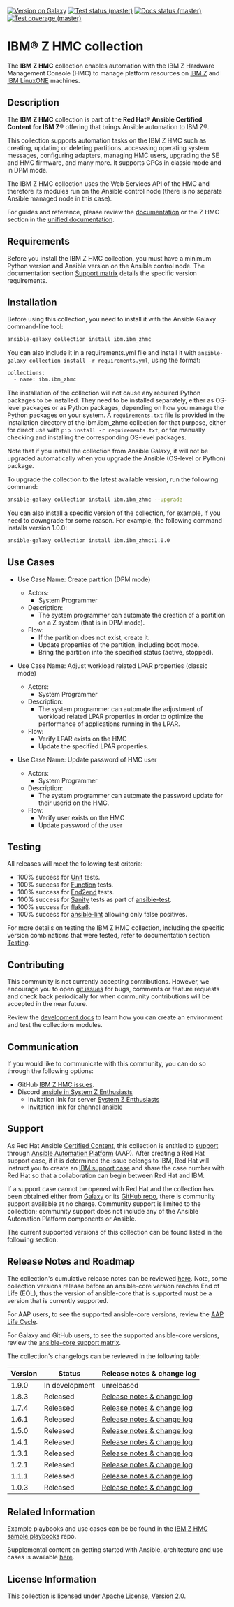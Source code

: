 <!---
Copyright 2017,2020,2024 IBM Corp. All Rights Reserved.

Licensed under the Apache License, Version 2.0 (the "License");
you may not use this file except in compliance with the License.
You may obtain a copy of the License at
   http://www.apache.org/licenses/LICENSE-2.0
Unless required by applicable law or agreed to in writing, software
distributed under the License is distributed on an "AS IS" BASIS,
WITHOUT WARRANTIES OR CONDITIONS OF ANY KIND, either express or implied.
See the License for the specific language governing permissions and
limitations under the License.
-->

<!---
Note: Details on the "Version on Galaxy" badge, below:

Shields.io allows defining dynamic badge creation using data in the result of
an HTTP GET on a JSON based REST API, as follows:

https://img.shields.io/badge/dynamic/json?
  url=<URL>&
  label=<LABEL>&
  query=<$.DATA.SUBDATA>&
  color=<COLOR>&
  prefix=<PREFIX>&
  suffix=<SUFFIX>
plus the standard query parameters (style, color, ...)

Ansible Galaxy returns the latest version of a collection using an HTTP GET on
https://galaxy.ansible.com/api/v2/collections/<NS>/<COLL>/ as follows:

{
    . . .
    "latest_version": {
        "version": "1.0.0",
    }
}

Ansible AutomationHub returns the latest version of a collection using an HTTP GET on
https://console.redhat.com/api/automation-hub/v3/collections/<NS>/<COLL>/ as follows:

{
    . . .
    "highest_version": {
        "version": "1.0.0",
    }
}

That would result in the following markup:

[![Version on AutomationHub](https://img.shields.io/badge/dynamic/json?style=flat&label=hub&prefix=v&url=https://console.redhat.com/api/automation-hub/v3/collections/ibm/ibm_zhmc/&query=highest_version.version)](https://console.redhat.com/ansible/automation-hub/repo/published/ibm/ibm_zhmc/ "Version on AutomationHub")

However, for now this does not work, so it has been removed again from the README page.
For details, see the discussion at https://github.com/ansible-collections/overview/discussions/202
-->

[![Version on Galaxy](https://img.shields.io/badge/dynamic/json?style=flat&label=galaxy&prefix=v&url=https://galaxy.ansible.com/api/v3/plugin/ansible/content/published/collections/index/ibm/ibm_zhmc/versions/%3Fis_highest=true&query=data[0].version)](https://galaxy.ansible.com/ui/repo/published/ibm/ibm_zhmc/ "Version on Galaxy")
[![Test status (master)](https://github.com/zhmcclient/zhmc-ansible-modules/actions/workflows/test.yml/badge.svg?branch=master)](https://github.com/zhmcclient/zhmc-ansible-modules/actions/workflows/test.yml?query=branch%3Amaster "Test status (master)")
[![Docs status (master)](https://github.com/zhmcclient/zhmc-ansible-modules/actions/workflows/pages/pages-build-deployment/badge.svg)](https://github.com/zhmcclient/zhmc-ansible-modules/actions/workflows/pages/pages-build-deployment "Docs status (master)")
[![Test coverage (master)](https://img.shields.io/coveralls/zhmcclient/zhmc-ansible-modules.svg)](https://coveralls.io/github/zhmcclient/zhmc-ansible-modules "Test coverage (master)")

# IBM® Z HMC collection

The **IBM Z HMC** collection enables automation with the IBM Z Hardware
Management Console (HMC) to manage platform resources on
[IBM Z](https://www.ibm.com/it-infrastructure/z) and
[IBM LinuxONE](https://www.ibm.com/it-infrastructure/linuxone/) machines.

## Description

The **IBM Z HMC** collection is part of the
**Red Hat® Ansible Certified Content for IBM Z®** offering that brings Ansible
automation to IBM Z®.

This collection supports automation tasks on the IBM Z HMC such as creating,
updating or deleting partitions, accesssing operating system messages,
configuring adapters, managing HMC users, upgrading the SE and HMC firmware,
and many more. It supports CPCs in classic mode and in DPM mode.

The IBM Z HMC collection uses the Web Services API of the HMC and therefore its
modules run on the Ansible control node (there is no separate Ansible managed
node in this case).

For guides and reference, please review the
[documentation](https://zhmcclient.github.io/zhmc-ansible-modules/)
or the Z HMC section in the
[unified documentation](https://ibm.github.io/z_ansible_collections_doc/).

## Requirements

Before you install the IBM Z HMC collection, you must have a minimum Python
version and Ansible version on the Ansible control node. The documentation section
[Support matrix](https://zhmcclient.github.io/zhmc-ansible-modules/installation.html#support-matrix)
details the specific version requirements.

## Installation

Before using this collection, you need to install it with the Ansible Galaxy
command-line tool:

```sh
ansible-galaxy collection install ibm.ibm_zhmc
```

You can also include it in a requirements.yml file and install it with
`ansible-galaxy collection install -r requirements.yml`, using the format:

```sh
collections:
  - name: ibm.ibm_zhmc
```

The installation of the collection will not cause any required Python packages
to be installed. They need to be installed separately, either as OS-level
packages or as Python packages, depending on how you manage the Python packages
on your system. A `requirements.txt` file is provided in the installation
directory of the ibm.ibm_zhmc collection for that purpose, either for direct use
with `pip install -r requirements.txt`, or for manually checking and installing
the corresponding OS-level packages.

Note that if you install the collection from Ansible Galaxy, it will not be
upgraded automatically when you upgrade the Ansible (OS-level or Python) package.

To upgrade the collection to the latest available version, run the following
command:

```sh
ansible-galaxy collection install ibm.ibm_zhmc --upgrade
```

You can also install a specific version of the collection, for example, if you
need to downgrade for some reason. For example, the following command installs
version 1.0.0:

```sh
ansible-galaxy collection install ibm.ibm_zhmc:1.0.0
```

## Use Cases

* Use Case Name: Create partition (DPM mode)
  * Actors:
    * System Programmer
  * Description:
    * The system programmer can automate the creation of a partition on a Z
      system (that is in DPM mode).
  * Flow:
    * If the partition does not exist, create it.
    * Update properties of the partition, including boot mode.
    * Bring the partition into the specified status (active, stopped).

* Use Case Name: Adjust workload related LPAR properties (classic mode)
  * Actors:
    * System Programmer
  * Description:
    * The system programmer can automate the adjustment of workload related
      LPAR properties in order to optimize the performance of applications
      running in the LPAR.
  * Flow:
    * Verify LPAR exists on the HMC
    * Update the specified LPAR properties.

* Use Case Name: Update password of HMC user
  * Actors:
    * System Programmer
  * Description:
    * The system programmer can automate the password update for their userid on
      the HMC.
  * Flow:
    * Verify user exists on the HMC
    * Update password of the user

## Testing

All releases will meet the following test criteria:

* 100% success for [Unit](https://github.com/zhmcclient/zhmc-ansible-modules/tree/master/tests/unit) tests.
* 100% success for [Function](https://github.com/zhmcclient/zhmc-ansible-modules/tree/master/tests/function) tests.
* 100% success for [End2end](https://github.com/zhmcclient/zhmc-ansible-modules/tree/master/tests/end2end) tests.
* 100% success for [Sanity](https://docs.ansible.com/ansible/latest/dev_guide/testing/sanity/index.html#all-sanity-tests) tests as part of [ansible-test](https://docs.ansible.com/ansible/latest/dev_guide/testing.html#run-sanity-tests).
* 100% success for [flake8](https://flake8.pycqa.org).
* 100% success for [ansible-lint](https://ansible.readthedocs.io/projects/lint/) allowing only false positives.

For more details on testing the IBM Z HMC collection, including the specific version
combinations that were tested, refer to documentation section
[Testing](https://zhmcclient.github.io/zhmc-ansible-modules/development.html#testing).

## Contributing

This community is not currently accepting contributions. However, we encourage
you to open [git issues](https://github.com/zhmcclient/zhmc-ansible-modules/issues)
for bugs, comments or feature requests and check back periodically for when
community contributions will be accepted in the near future.

Review the [development docs](https://zhmcclient.github.io/zhmc-ansible-modules/development.html)
to learn how you can create an environment and test the collections modules.

## Communication

If you would like to communicate with this community, you can do so through the
following options:

* GitHub [IBM Z HMC issues](https://github.com/zhmcclient/zhmc-ansible-modules/issues).
* Discord [ansible in System Z Enthusiasts](https://discord.com/channels/880322471608344597/1195381184360894595)
  - Invitation link for server [System Z Enthusiasts](https://discord.gg/Kmy5QaUGbB)
  - Invitation link for channel [ansible](https://discord.gg/nHrDdRTC)

## Support

As Red Hat Ansible
[Certified Content](https://catalog.redhat.com/software/search?target_platforms=Red%20Hat%20Ansible%20Automation%20Platform),
this collection is entitled to [support](https://access.redhat.com/support/) through
[Ansible Automation Platform](https://www.redhat.com/en/technologies/management/ansible)
(AAP). After creating a Red Hat support case, if it is determined the issue
belongs to IBM, Red Hat will instruct you to create an
[IBM support case](https://www.ibm.com/mysupport/s/createrecord/NewCase) and
share the case number with Red Hat so that a collaboration can begin between
Red Hat and IBM.

If a support case cannot be opened with Red Hat and the collection has been
obtained either from [Galaxy](https://galaxy.ansible.com/ui/) or its
[GitHub repo](https://github.com/zhmcclient/zhmc-ansible-modules), there is
community support available at no charge. Community support is limited to the
collection; community support does not include any of the Ansible Automation
Platform components or Ansible.

The current supported versions of this collection can be found listed in the
following section.

## Release Notes and Roadmap

The collection's cumulative release notes can be reviewed
[here](https://zhmcclient.github.io/zhmc-ansible-modules/release_notes.html).
Note, some collection versions release before an ansible-core version reaches
End of Life (EOL), thus the version of ansible-core that is supported must be a
version that is currently supported.

For AAP users, to see the supported ansible-core versions, review the
[AAP Life Cycle](https://access.redhat.com/support/policy/updates/ansible-automation-platform).

For Galaxy and GitHub users, to see the supported ansible-core versions, review the
[ansible-core support matrix](https://docs.ansible.com/ansible/latest/reference_appendices/release_and_maintenance.html#ansible-core-support-matrix).

The collection's changelogs can be reviewed in the following table:

| Version  | Status         | Release notes & change log |
|----------|----------------|----------------------------|
| 1.9.0    | In development | unreleased                 |
| 1.8.3    | Released       | [Release notes & change log](https://zhmcclient.github.io/zhmc-ansible-modules/1.8.3/release_notes.html) |
| 1.7.4    | Released       | [Release notes & change log](https://zhmcclient.github.io/zhmc-ansible-modules/1.7.4/release_notes.html) |
| 1.6.1    | Released       | [Release notes & change log](https://zhmcclient.github.io/zhmc-ansible-modules/1.6.1/release_notes.html) |
| 1.5.0    | Released       | [Release notes & change log](https://zhmcclient.github.io/zhmc-ansible-modules/1.5.0/release_notes.html) |
| 1.4.1    | Released       | [Release notes & change log](https://zhmcclient.github.io/zhmc-ansible-modules/1.4.1/release_notes.html) |
| 1.3.1    | Released       | [Release notes & change log](https://zhmcclient.github.io/zhmc-ansible-modules/1.3.1/release_notes.html) |
| 1.2.1    | Released       | [Release notes & change log](https://zhmcclient.github.io/zhmc-ansible-modules/1.2.1/release_notes.html) |
| 1.1.1    | Released       | [Release notes & change log](https://zhmcclient.github.io/zhmc-ansible-modules/1.1.1/release_notes.html) |
| 1.0.3    | Released       | [Release notes & change log](https://zhmcclient.github.io/zhmc-ansible-modules/1.0.3/release_notes.html) |

## Related Information

Example playbooks and use cases can be be found in the
[IBM Z HMC sample playbooks](https://github.com/IBM/z_ansible_collections_samples/tree/master/z_systems_administration/zhmc)
repo.

Supplemental content on getting started with Ansible, architecture and use cases
is available [here](https://ibm.github.io/z_ansible_collections_doc/reference/helpful_links.html).

## License Information

This collection is licensed under
[Apache License, Version 2.0](http://www.apache.org/licenses/LICENSE-2.0).
